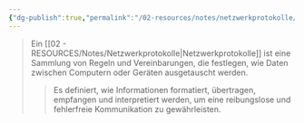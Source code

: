 ```yaml
---
{"dg-publish":true,"permalink":"/02-resources/notes/netzwerkprotokolle/","tags":["netzwerk/protocol"],"noteIcon":"","updated":"2025-08-26T16:35:06.000+02:00"}
---
```


>Ein [[02 - RESOURCES/Notes/Netzwerkprotokolle\|Netzwerkprotokolle]] ist eine Sammlung von Regeln und Vereinbarungen, die festlegen, wie Daten zwischen Computern oder Geräten ausgetauscht werden.
>>Es definiert, wie Informationen formatiert, übertragen, empfangen und interpretiert werden, um eine reibungslose und fehlerfreie Kommunikation zu gewährleisten.
